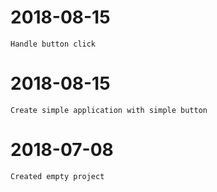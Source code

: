 # 2018-08-15
```
Handle button click
```

# 2018-08-15
```
Create simple application with simple button
```

# 2018-07-08
```
Created empty project
```